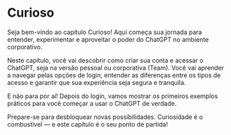 # Curioso

Seja bem-vindo ao capítulo Curioso! Aqui começa sua jornada para entender, experimentar e aproveitar o poder do ChatGPT no ambiente corporativo.

Neste capítulo, você vai descobrir como criar sua conta e acessar o ChatGPT, seja na versão pessoal ou corporativa (Team). Você vai aprender a navegar pelas opções de login, entender as diferenças entre os tipos de acesso e garantir que sua experiência seja segura e tranquila.

E não para por aí! Depois do login, vamos mostrar os primeiros exemplos práticos para você começar a usar o ChatGPT de verdade.

Prepare-se para desbloquear novas possibilidades. Curiosidade é o combustível — e este capítulo é o seu ponto de partida!
